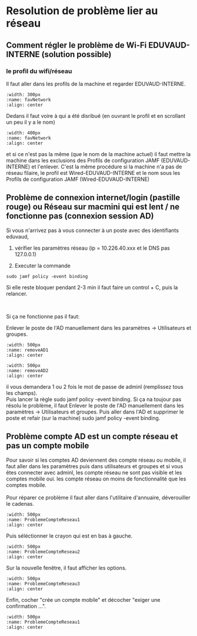 # Resolution de problème lier au réseau

## Comment régler le problème de Wi-Fi EDUVAUD-INTERNE (solution possible)
### le profil du wifi/réseau
Il faut aller dans les profils de la machine et regarder EDUVAUD-INTERNE. 

```{image} images/Profil-EDU-Interne.png
:width: 300px
:name: favNetwork
:align: center
```

Dedans il faut voire à qui a été disribué (en ouvrant le profil et en scrollant un peu il y a le nom) 

```{image} images/Nom-certificat-EDU-Interne.png
:width: 400px
:name: favNetwork
:align: center
```

et si ce n'est pas la même (que le nom de la machine actuel) il faut mettre la machine dans les exclusions des Profils de configuration JAMF (EDUVAUD-INTERNE) et l'enlever. C'est la même procédure si la machine n'a pas de réseau filaire, le profil est Wired-EDUVAUD-INTERNE et le nom sous les Profils de configuration JAMF (Wired-EDUVAUD-INTERNE)


## Problème de connexion internet/login (pastille rouge) ou Réseau sur macmini qui est lent / ne fonctionne pas (connexion session AD)
Si vous n'arrivez pas à vous connecter à un poste avec des identifiants eduvaud, 
1. vérifier les paramètres réseau (ip = 10.226.40.xxx et le DNS pas 127.0.0.1)

2. Executer la commande
```
sudo jamf policy -event binding
```

Si elle reste bloquer pendant 2-3 min il faut faire un control + C, puis la relancer.

<br>

Si ça ne fonctionne pas il faut:

Enlever le poste de l'AD manuellement dans les paramètres -> Utilisateurs et groupes.
```{image} images/removeAD1.png
:width: 500px
:name: removeAD1
:align: center
```
```{image} images/removeAD2.png
:width: 500px
:name: removeAD2
:align: center
```
il vous demandera 1 ou 2 fois le mot de passe de adminl (remplissez tous les champs).
<br>
Puis lancer la règle sudo jamf policy -event binding. Si ça na toujour pas résolu le problème, il faut Enlever le poste de l'AD manuellement dans les paramètres -> Utilisateurs et groupes. Puis aller dans l'AD et supprimer le poste et refair (sur la machine) sudo jamf policy -event binding.

## Problème compte AD est un compte réseau et pas un compte mobile

Pour savoir si les comptes AD deviennent des compte réseau ou mobile, il faut aller dans les paramètres puis dans utilisateurs et groupes et si vous êtes connecter avec adminl, les compte réseau ne sont pas visible et les comptes mobile oui. les compte réseau on moins de fonctionnalité que les comptes mobile.
<br>
<br>
Pour réparer ce problème il faut aller dans l'utilitaire d'annuaire, déverouiller le cadenas.
```{image} images/ProblemeCompteReseau1.png
:width: 500px
:name: ProblemeCompteReseau1
:align: center
``` 
Puis séléctionner le crayon qui est en bas à gauche. 
```{image} images/ProblemeCompteReseau2.png
:width: 500px
:name: ProblemeCompteReseau2
:align: center
``` 
Sur la nouvelle fenêtre, il faut afficher les options. 
```{image} images/ProblemeCompteReseau3.png
:width: 500px
:name: ProblemeCompteReseau3
:align: center
``` 
Enfin, cocher "crée un compte mobile" et décocher "exiger une confirmation …". 
```{image} images/ProblemeCompteReseau4.png
:width: 500px
:name: ProblemeCompteReseau1
:align: center
``` 
